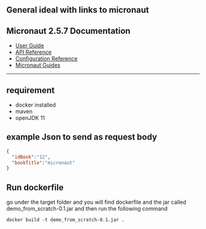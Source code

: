 ## General ideal with links to micronaut
## Micronaut 2.5.7 Documentation

- [User Guide](https://docs.micronaut.io/2.5.7/guide/index.html)
- [API Reference](https://docs.micronaut.io/2.5.7/api/index.html)
- [Configuration Reference](https://docs.micronaut.io/2.5.7/guide/configurationreference.html)
- [Micronaut Guides](https://guides.micronaut.io/index.html)
---
## requirement
- docker installed
- maven
- openJDK 11

## example Json to send as request body
```json
{
  "idBook":"12",
  "bookTitle":"micronaut"
}
```

## Run dockerfile
go under the target folder and you will find dockerfile and the jar called demo_from_scratch-0.1.jar and then run the following command
```docker 
docker build -t demo_from_scratch-0.1.jar .
```